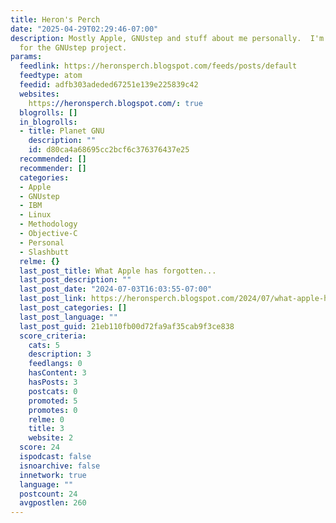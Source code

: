 ```yaml
---
title: Heron's Perch
date: "2025-04-29T02:29:46-07:00"
description: Mostly Apple, GNUstep and stuff about me personally.  I'm the Chief Maintainer
  for the GNUstep project.
params:
  feedlink: https://heronsperch.blogspot.com/feeds/posts/default
  feedtype: atom
  feedid: adfb303adeded67251e139e225839c42
  websites:
    https://heronsperch.blogspot.com/: true
  blogrolls: []
  in_blogrolls:
  - title: Planet GNU
    description: ""
    id: d80ca4a68695cc2bcf6c376376437e25
  recommended: []
  recommender: []
  categories:
  - Apple
  - GNUstep
  - IBM
  - Linux
  - Methodology
  - Objective-C
  - Personal
  - Slashbutt
  relme: {}
  last_post_title: What Apple has forgotten...
  last_post_description: ""
  last_post_date: "2024-07-03T16:03:55-07:00"
  last_post_link: https://heronsperch.blogspot.com/2024/07/what-apple-has-forgotten.html
  last_post_categories: []
  last_post_language: ""
  last_post_guid: 21eb110fb00d72fa9af35cab9f3ce838
  score_criteria:
    cats: 5
    description: 3
    feedlangs: 0
    hasContent: 3
    hasPosts: 3
    postcats: 0
    promoted: 5
    promotes: 0
    relme: 0
    title: 3
    website: 2
  score: 24
  ispodcast: false
  isnoarchive: false
  innetwork: true
  language: ""
  postcount: 24
  avgpostlen: 260
---
```

